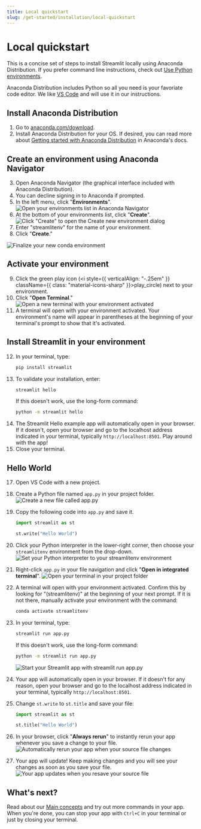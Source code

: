 ```yaml
---
title: Local quickstart
slug: /get-started/installation/local-quickstart
---
```


# Local quickstart

This is a concise set of steps to install Streamlit locally using Anaconda Distribution. If you prefer command line instructions, check out [Use Python environments](/get-started/installation/use-python-environments).

Anaconda Distribution includes Python so all you need is your favoriate code editor. We like [VS Code](https://code.visualstudio.com/download) and will use it in our instructions.

## Install Anaconda Distribution

1. Go to [anaconda.com/download](https://www.anaconda.com/download).
2. Install Anaconda Distribution for your OS. If desired, you can read more about [Getting started with Anaconda Distribution](https://docs.anaconda.com/free/anaconda/getting-started/) in Anaconda's docs.

## Create an environment using Anaconda Navigator

3. Open Anaconda Navigator (the graphical interface included with Anaconda Distribution).
4. You can decline signing in to Anaconda if prompted.
5. In the left menu, click "**Environments**".
   ![Open your environments list in Anaconda Navigator](/images/get-started/Anaconda-Navigator-environment-1.png)
6. At the bottom of your environments list, click "**Create**".
   ![Click "Create" to open the Create new environment dialog](/images/get-started/Anaconda-Navigator-environment-2-create.png)
7. Enter "streamlitenv" for the name of your environment.
8. Click "**Create**."

<div style={{ maxWidth: '50%', margin: 'auto' }}>
    <Image alt="Finalize your new conda environment" src="/images/get-started/Anaconda-Navigator-environment-3-name.png" />
</div>

## Activate your environment

9. Click the green play icon (<i style={{ verticalAlign: "-.25em" }} className={{ class: "material-icons-sharp" }}>play_circle</i>) next to your environment.
10. Click "**Open Terminal**."
    ![Open a new terminal with your environment activated](/images/get-started/Anaconda-Navigator-environment-6-activate.png)
11. A terminal will open with your environment activated. Your environment's name will appear in parentheses at the beginning of your terminal's prompt to show that it's activated.

## Install Streamlit in your environment

12. In your terminal, type:
    ```bash
    pip install streamlit
    ```
13. To validate your installation, enter:
    ```bash
    streamlit hello
    ```
    If this doesn't work, use the long-form command:
    ```bash
    python -m streamlit hello
    ```
14. The Streamlit Hello example app will automatically open in your browser. If it doesn't, open your browser and go to the localhost address indicated in your terminal, typically `http://localhost:8501`. Play around with the app!
15. Close your terminal.

## Hello World

17. Open VS Code with a new project.
18. Create a Python file named `app.py` in your project folder.
    ![Create a new file called app.py](/images/get-started/hello-world-1-new-file.png)
19. Copy the following code into `app.py` and save it.

    ```python
    import streamlit as st

    st.write("Hello World")
    ```

20. Click your Python interpreter in the lower-right corner, then choose your `streamlitenv` environment from the drop-down.
    ![Set your Python interpreter to your `streamlitenv` environment](/images/get-started/hello-world-3-change-interpreter.png)
21. Right-click `app.py` in your file navigation and click "**Open in integrated terminal**".
    ![Open your terminal in your project folder](/images/get-started/hello-world-4-open-terminal.png)
22. A terminal will open with your environment activated. Confirm this by looking for "(streamlitenv)" at the beginning of your next prompt.
    If it is not there, manually activate your environment with the command:
    ```bash
    conda activate streamlitenv
    ```
23. In your terminal, type:
    ```bash
    streamlit run app.py
    ```
    If this doesn't work, use the long-form command:
    ```bash
    python -m streamlit run app.py
    ```
    ![Start your Streamlit app with `streamlit run app.py`](/images/get-started/hello-world-5-streamlit-run.png)
24. Your app will automatically open in your browser. If it doesn't for any reason, open your browser and go to the localhost address indicated in your terminal, typically `http://localhost:8501`.
25. Change `st.write` to `st.title` and save your file:

    ```python
    import streamlit as st

    st.title("Hello World")
    ```

26. In your browser, click "**Always rerun**" to instantly rerun your app whenever you save a change to your file.
    ![Automatically rerun your app when your source file changes](/images/get-started/hello-world-6-always-rerun.png)
27. Your app will update! Keep making changes and you will see your changes as soon as you save your file.
    ![Your app updates when you resave your source file](/images/get-started/hello-world-7-updated-app.png)

## What's next?

Read about our [Main concepts](/get-started/main-concepts) and try out more commands in your app. When you're done, you can stop your app with `Ctrl+C` in your terminal or just by closing your terminal.
